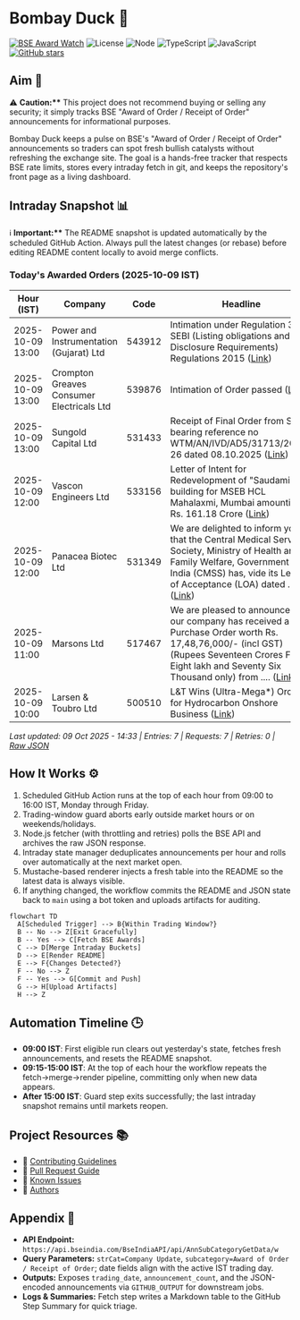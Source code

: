 ﻿# Bombay Duck 🦆

[![BSE Award Watch](https://github.com/dextel2/bombay-duck/actions/workflows/bse-award-watch.yml/badge.svg)](https://github.com/dextel2/bombay-duck/actions/workflows/bse-award-watch.yml) ![License](https://img.shields.io/badge/license-ISC-blue.svg) ![Node](https://img.shields.io/badge/node-20.x-339933.svg) ![TypeScript](https://img.shields.io/badge/TypeScript-5.x-3178C6.svg) ![JavaScript](https://img.shields.io/badge/JavaScript-ES2020-F7DF1E.svg) [![GitHub stars](https://img.shields.io/github/stars/dextel2/bombay-duck?style=social)](https://github.com/dextel2/bombay-duck/stargazers)

<!-- aim:start -->

## Aim 🎯

⚠️ **Caution:\*\*** This project does not recommend buying or selling any security; it simply tracks BSE "Award of Order / Receipt of Order" announcements for informational purposes.

Bombay Duck keeps a pulse on BSE's "Award of Order / Receipt of Order" announcements so traders can spot fresh bullish catalysts without refreshing the exchange site. The goal is a hands-free tracker that respects BSE rate limits, stores every intraday fetch in git, and keeps the repository's front page as a living dashboard.

<!-- aim:end -->

## Intraday Snapshot 📊

ℹ️ **Important:\*\*** The README snapshot is updated automatically by the scheduled GitHub Action. Always pull the latest changes (or rebase) before editing README content locally to avoid merge conflicts.

<!-- snapshot:start -->

### Today's Awarded Orders (2025-10-09 IST)

| Hour (IST) | Company | Code | Headline | Profit Outlook | Announced At |
| --- | --- | --- | --- | --- | --- |
| 2025-10-09 13:00 | Power and Instrumentation (Gujarat) Ltd | 543912 | Intimation under Regulation 30 of SEBI (Listing obligations and Disclosure Requirements) Regulations 2015 ([Link](https://www.bseindia.com/stock-share-price/power-and-instrumentation-(gujarat)-ltd/pigl/543912/)) | Neutral | 09 Oct 2025 - 13:44 |
| 2025-10-09 13:00 | Crompton Greaves Consumer Electricals Ltd | 539876 | Intimation of Order passed ([Link](https://www.bseindia.com/stock-share-price/crompton-greaves-consumer-electricals-ltd/crompton/539876/)) | Likely Positive | 09 Oct 2025 - 13:13 |
| 2025-10-09 13:00 | Sungold Capital Ltd | 531433 | Receipt of Final Order from SEBI bearing reference no WTM/AN/IVD/AD5/31713/2025-26 dated 08.10.2025 ([Link](https://www.bseindia.com/stock-share-price/sungold-capital-ltd/sungold/531433/)) | Likely Positive | 09 Oct 2025 - 13:06 |
| 2025-10-09 12:00 | Vascon Engineers Ltd | 533156 | Letter of Intent for Redevelopment of "Saudamini" building for MSEB HCL Mahalaxmi, Mumbai amounting to Rs. 161.18 Crore ([Link](https://www.bseindia.com/stock-share-price/vascon-engineers-ltd/vasconeq/533156/)) | Neutral | 09 Oct 2025 - 12:53 |
| 2025-10-09 12:00 | Panacea Biotec Ltd | 531349 | We are delighted to inform you that the Central Medical Services Society, Ministry of Health and Family Welfare, Government of India (CMSS) has, vide its Letter of Acceptance (LOA) dated .... ([Link](https://www.bseindia.com/stock-share-price/panacea-biotec-ltd/panaceabio/531349/)) | Neutral | 09 Oct 2025 - 12:18 |
| 2025-10-09 11:00 | Marsons Ltd | 517467 | We are pleased to announce that our company has received a Purchase Order worth Rs. 17,48,76,000/- (incl GST)(Rupees Seventeen Crores Forty Eight lakh and Seventy Six Thousand only) from .... ([Link](https://www.bseindia.com/stock-share-price/marsons-ltd/marsons/517467/)) | Likely Positive | 09 Oct 2025 - 11:38 |
| 2025-10-09 10:00 | Larsen & Toubro Ltd | 500510 | L&T Wins (Ultra-Mega*) Order for Hydrocarbon Onshore Business ([Link](https://www.bseindia.com/stock-share-price/larsen--toubro-ltd/lt/500510/)) | Likely Positive | 09 Oct 2025 - 10:47 |

_Last updated: 09 Oct 2025 - 14:33 | Entries: 7 | Requests: 7 | Retries: 0 | [Raw JSON](data/2025-10-09.json)_

<!-- snapshot:end -->

<!-- how-it-works:start -->

## How It Works ⚙️

1. Scheduled GitHub Action runs at the top of each hour from 09:00 to 16:00 IST, Monday through Friday.
2. Trading-window guard aborts early outside market hours or on weekends/holidays.
3. Node.js fetcher (with throttling and retries) polls the BSE API and archives the raw JSON response.
4. Intraday state manager deduplicates announcements per hour and rolls over automatically at the next market open.
5. Mustache-based renderer injects a fresh table into the README so the latest data is always visible.
6. If anything changed, the workflow commits the README and JSON state back to `main` using a bot token and uploads artifacts for auditing.

```mermaid
flowchart TD
  A[Scheduled Trigger] --> B{Within Trading Window?}
  B -- No --> Z[Exit Gracefully]
  B -- Yes --> C[Fetch BSE Awards]
  C --> D[Merge Intraday Buckets]
  D --> E[Render README]
  E --> F{Changes Detected?}
  F -- No --> Z
  F -- Yes --> G[Commit and Push]
  G --> H[Upload Artifacts]
  H --> Z
```

<!-- how-it-works:end -->

## Automation Timeline 🕒

- **09:00 IST**: First eligible run clears out yesterday's state, fetches fresh announcements, and resets the README snapshot.
- **09:15-15:00 IST**: At the top of each hour the workflow repeats the fetch->merge->render pipeline, committing only when new data appears.
- **After 15:00 IST**: Guard step exits successfully; the last intraday snapshot remains until markets reopen.

## Project Resources 📚

- 📘 [Contributing Guidelines](CONTRIBUTING.md)
- 🧾 [Pull Request Guide](PR_GUIDE.md)
- 🐞 [Known Issues](KNOWN_ISSUES.md)
- 👥 [Authors](AUTHORS.md)

## Appendix 📎

- **API Endpoint:** `https://api.bseindia.com/BseIndiaAPI/api/AnnSubCategoryGetData/w`
- **Query Parameters:** `strCat=Company Update`, `subcategory=Award of Order / Receipt of Order`; date fields align with the active IST trading day.
- **Outputs:** Exposes `trading_date`, `announcement_count`, and the JSON-encoded announcements via `GITHUB_OUTPUT` for downstream jobs.
- **Logs & Summaries:** Fetch step writes a Markdown table to the GitHub Step Summary for quick triage.
